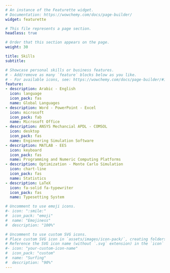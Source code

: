 ```yaml
---
# An instance of the Featurette widget.
# Documentation: https://wowchemy.com/docs/page-builder/
widget: featurette

# This file represents a page section.
headless: true

# Order that this section appears on the page.
weight: 30

title: Skills
subtitle:

# Showcase personal skills or business features.
# - Add/remove as many `feature` blocks below as you like.
# - For available icons, see: https://wowchemy.com/docs/page-builder/#icons
feature:
- description: Arabic - English
  icon: language
  icon_pack: fas
  name: Global Languages
- description: Word - PowerPoint - Excel
  icon: microsoft
  icon_pack: fab
  name: Microsoft Office
- description: ANSYS Mechancial APDL - COMSOL
  icon: desktop
  icon_pack: fas
  name: Engineering Simulation Software
- description: MATLAB - EES
  icon: keyboard
  icon_pack: fas
  name: Programming and Numeric Computing Platforms
- description: Optimization - Monte Carlo Simulation
  icon: chart-line
  icon_pack: fas
  name: Statistics
- description: LaTeX
  icon: fa-solid fa-typewriter
  icon_pack: fas
  name: Typesetting System

# Uncomment to use emoji icons.
#- icon: ":smile:"
#  icon_pack: "emoji"
#  name: "Emojiness"
#  description: "100%"  

# Uncomment to use custom SVG icons.
# Place custom SVG icon in `assets/images/icon-pack/`, creating folders if necessary.
# Reference the SVG icon name (without `.svg` extension) in the `icon` field.
#- icon: "your-custom-icon-name"
#  icon_pack: "custom"
#  name: "Surfing"
#  description: "90%"
---
```

